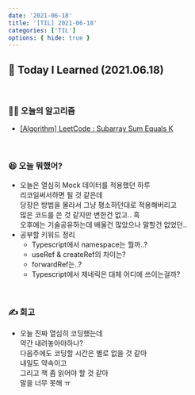 ```yaml
---
date: '2021-06-18'
title: '[TIL] 2021-06-18'
categories: ['TIL']
options: { hide: true }
---
```


## 🚀 Today I Learned (2021.06.18)

<br/>

### **👨‍💻 오늘의 알고리즘**

-   [[Algorithm] LeetCode : Subarray Sum Equals K](https://17-sss.github.io/2021-06-18-Subarray_Sum_Equals_K)

<br/>

### **😆 오늘 뭐했어?**

-   오늘은 열심히 Mock 데이터를 적용했던 하루  
    리코일써서하면 될 것 같은데  
    당장은 방법을 몰라서 그냥 평소하던대로 적용해버리고  
    많은 코드를 쓴 것 같지만 변한건 없고.. 흑  
    오후에는 기술공유하는데 배울건 많았으나 말할건 없었던..
-   공부할 키워드 정리
    -   Typescript에서 namespace는 뭘까..?
    -   useRef & createRef의 차이는?
    -   forwardRef는..?
    -   Typescript에서 제네릭은 대체 어디에 쓰이는걸까?

<br/>

### **✍️ 회고**

-  오늘 진짜 열심히 코딩했는데  
    약간 내려놓아야하나?  
    다음주에도 코딩할 시간은 별로 없을 것 같아  
    내일도 약속이고  
    그리고 책 좀 읽어야 할 것 같아  
    말을 너무 못해 ㅠ
